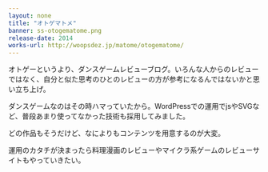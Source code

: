 ```yaml
---
layout: none
title: "オトゲマトメ"
banner: ss-otogematome.png
release-date: 2014
works-url: http://woopsdez.jp/matome/otogematome/
---
```


オトゲーというより、ダンスゲームレビューブログ。いろんな人からのレビューではなく、自分と似た思考のひとのレビューの方が参考になるんではないかと思い立ち上げ。

ダンスゲームなのはその時ハマっていたから。WordPressでの運用でjsやSVGなど、普段あまり使ってなかった技術も採用してみました。

どの作品もそうだけど、なによりもコンテンツを用意するのが大変。

運用のカタチが決まったら料理漫画のレビューやマイクラ系ゲームのレビューサイトもやっていきたい。